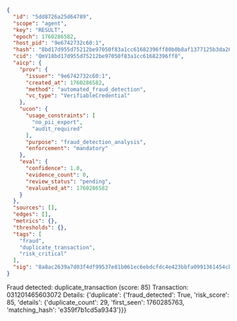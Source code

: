 ```json
{
  "id": "5dd8726a25d64789",
  "scope": "agent",
  "key": "RESULT",
  "epoch": 1760286582,
  "host_pid": "9e6742732c60:1",
  "hash": "8bd17d955d75212be97050f83a1cc61682396ff80b0b8af1377125b3da269324",
  "cid": "QmV18bd17d955d75212be97050f83a1cc61682396ff8",
  "aicp": {
    "prov": {
      "issuer": "9e6742732c60:1",
      "created_at": 1760286582,
      "method": "automated_fraud_detection",
      "vc_type": "VerifiableCredential"
    },
    "ucon": {
      "usage_constraints": [
        "no_pii_export",
        "audit_required"
      ],
      "purpose": "fraud_detection_analysis",
      "enforcement": "mandatory"
    },
    "eval": {
      "confidence": 1.0,
      "evidence_count": 0,
      "review_status": "pending",
      "evaluated_at": 1760286582
    }
  },
  "sources": [],
  "edges": [],
  "metrics": {},
  "thresholds": {},
  "tags": [
    "fraud",
    "duplicate_transaction",
    "risk_critical"
  ],
  "sig": "8a8ac2639a7d03f4df99537e81b061ec6ebdcfdc4e423bbfa0991361454cbd29"
}
```

Fraud detected: duplicate_transaction (score: 85)
Transaction: 031201465603072
Details: {'duplicate': {'fraud_detected': True, 'risk_score': 85, 'details': {'duplicate_count': 29, 'first_seen': 1760285763, 'matching_hash': 'e359f7b1cd5a9343'}}}